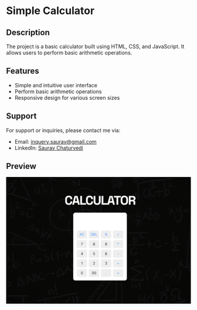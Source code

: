 # Simple Calculator

## Description
The project is a basic calculator built using HTML, CSS, and JavaScript. It allows users to perform basic arithmetic operations.

## Features
- Simple and intuitive user interface
- Perform basic arithmetic operations
- Responsive design for various screen sizes

## Support
For support or inquiries, please contact me via:
- Email: inquery.saurav@gmail.com
- LinkedIn: [Saurav Chaturvedi](https://www.linkedin.com/in/isaurav/)

## Preview
![Simple Calculator Preview](assets/img/preview.png)
